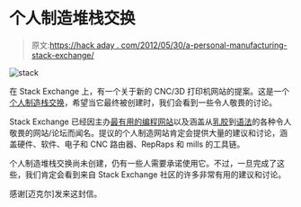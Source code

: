 # 个人制造堆栈交换

> 原文:[https://hack aday . com/2012/05/30/a-personal-manufacturing-stack-exchange/](https://hackaday.com/2012/05/30/a-personal-manufacturing-stack-exchange/)

![](../Images/c02db5c219dfda55293a27323ec76b5e.png "stack")

在 Stack Exchange 上，有一个关于新的 CNC/3D 打印机网站的提案。这是一个[个人制造栈交换](http://area51.stackexchange.com/proposals/22246/personal-manufacturing)，希望当它最终被创建时，我们会看到一些令人敬畏的讨论。

Stack Exchange 已经因主办[最有用的编程网站](http://stackoverflow.com/)以及涵盖从[乳胶](http://tex.stackexchange.com/)到[语法](http://english.stackexchange.com/)的各种令人敬畏的网站/论坛而闻名。提议的个人制造网站肯定会提供大量的建议和讨论，涵盖硬件、软件、电子和 CNC 路由器、RepRaps 和 mills 的工具链。

个人制造堆栈交换尚未创建，仍有一些人需要承诺使用它。不过，一旦完成了这些，我们肯定会看到来自 Stack Exchange 社区的许多非常有用的建议和讨论。

感谢[迈克尔]发来这封信。